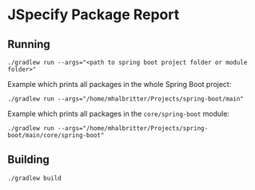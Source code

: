 # JSpecify Package Report

## Running

```shell
./gradlew run --args="<path to spring boot project folder or module folder>"
```

Example which prints all packages in the whole Spring Boot project:

```shell
./gradlew run --args="/home/mhalbritter/Projects/spring-boot/main"
```

Example which prints all packages in the `core/spring-boot` module:

```shell
./gradlew run --args="/home/mhalbritter/Projects/spring-boot/main/core/spring-boot"
```

## Building

```shell
./gradlew build
```
